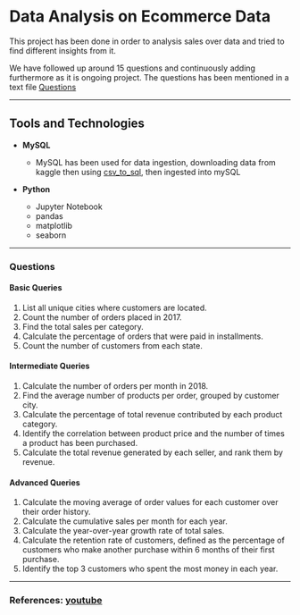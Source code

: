 # Data Analysis on Ecommerce Data 

This project has been done in order to analysis sales over data and tried to find different insights from it. 

We have followed up around 15 questions and continuously adding furthermore as it is ongoing project. The questions has been mentioned in a text file [Questions](/SQL-Python-Ecommerce-Project-main/Questions.txt)

---

## Tools and Technologies

- **MySQL**
  - MySQL has been used for data ingestion, downloading data from kaggle then using [csv_to_sql](./SQL-Python-Ecommerce-Project-main/csv_to_sql.py), then ingested into mySQL

- **Python**
  - Jupyter Notebook
  - pandas
  - matplotlib
  - seaborn

---


### Questions
#### Basic Queries
1. List all unique cities where customers are located.
2. Count the number of orders placed in 2017.
3. Find the total sales per category.
4. Calculate the percentage of orders that were paid in installments.
5. Count the number of customers from each state. 

#### Intermediate Queries
1. Calculate the number of orders per month in 2018.
2. Find the average number of products per order, grouped by customer city.
3. Calculate the percentage of total revenue contributed by each product category.
4. Identify the correlation between product price and the number of times a product has been purchased.
5. Calculate the total revenue generated by each seller, and rank them by revenue.

#### Advanced Queries
1. Calculate the moving average of order values for each customer over their order history.
2. Calculate the cumulative sales per month for each year.
3. Calculate the year-over-year growth rate of total sales.
4. Calculate the retention rate of customers, defined as the percentage of customers who make another purchase within 6 months of their first purchase.
5. Identify the top 3 customers who spent the most money in each year.

---

### References: [youtube](https://www.youtube.com/watch?v=hK-qUy3UfT8)


    

